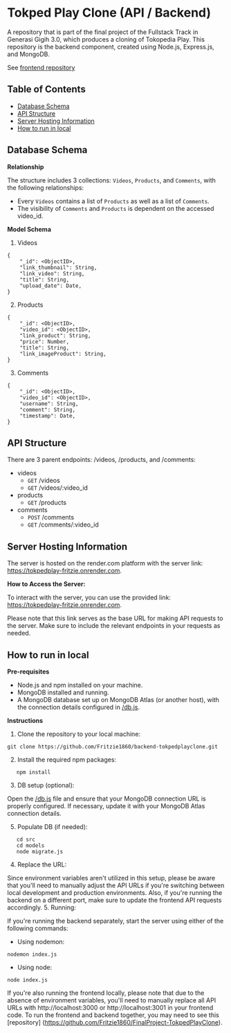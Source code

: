 # Tokped Play Clone (API / Backend)

A repository that is part of the final project of the Fullstack Track in Generasi Gigih 3.0, which produces a cloning of Tokopedia Play. This repository is the backend component, created using Node.js, Express.js, and MongoDB.

See [frontend repository](https://github.com/Fritzie1860/frontend-tokpedplayclone.git)


## **Table of Contents**

- [Database Schema](#database-schema)
- [API Structure](#api-structure)
- [Server Hosting Information](#server-hosting-information)
- [How to run in local](#how-to-run-in-local)


## **Database Schema**

**Relationship**

The structure includes 3 collections: `Videos`, `Products`, and `Comments`, with the following relationships:

- Every `Videos` contains a list of `Products` as well as a list of `Comments`.
- The visibility of `Comments` and `Products` is dependent on the accessed video_id.

**Model Schema**

1. Videos

```
{
    "_id": <ObjectID>,
    "link_thumbnail": String,
    "link_video": String,
    "title": String,
    "upload_date": Date,
}
```

2. Products

```
{
    "_id": <ObjectID>,
    "video_id": <ObjectID>,
    "link_product": String,
    "price": Number,
    "title": String,
    "link_imageProduct": String,
}
```

3. Comments

```
{
    "_id": <ObjectID>,
    "video_id": <ObjectID>,
    "username": String,
    "comment": String,
    "timestamp": Date,
}
```


## **API Structure**

There are 3 parent endpoints: /videos, /products, and /comments:

- videos
  - `GET` /videos
  - `GET` /videos/:video_id
- products
  - `GET` /products
- comments
  - `POST` /comments
  - `GET` /comments/:video_id


## **Server Hosting Information**

The server is hosted on the render.com platform with the server link: https://tokpedplay-fritzie.onrender.com.

**How to Access the Server:**

To interact with the server, you can use the provided link: https://tokpedplay-fritzie.onrender.com.

Please note that this link serves as the base URL for making API requests to the server. Make sure to include the relevant endpoints in your requests as needed.


## How to run in local

**Pre-requisites**

- Node.js and npm installed on your machine.
- MongoDB installed and running.
- A MongoDB database set up on MongoDB Atlas (or another host), with the connection details configured in [/db.js](https://github.com/Fritzie1860/backend-tokpedplayclone/blob/main/src/utils/db.js).

**Instructions**

1. Clone the repository to your local machine:

```
git clone https://github.com/Fritzie1860/backend-tokpedplayclone.git
```

2. Install the required npm packages:
```
   npm install
```
3. DB setup (optional): 

Open the [/db.js](https://github.com/Fritzie1860/backend-tokpedplayclone/blob/main/src/utils/db.js) file and ensure that your MongoDB connection URL is properly configured. If necessary, update it with your MongoDB Atlas connection details.

5. Populate DB (if needed): 

```
   cd src
   cd models
   node migrate.js
```

4. Replace the URL: 

Since environment variables aren't utilized in this setup, please be aware that you'll need to manually adjust the API URLs if you're switching between local development and production environments. Also, if you're running the backend on a different port, make sure to update the frontend API requests accordingly.
5. Running:

If you're running the backend separately, start the server using either of the following commands:
   - Using nodemon:
   ```
   nodemon index.js
   ```
   - Using node:
   ```
   node index.js
   ```
If you're also running the frontend locally, please note that due to the absence of environment variables, you'll need to manually replace all API URLs with http://localhost:3000 or http://localhost:3001 in your frontend code. To run the frontend and backend together, you may need to see this [repository] (https://github.com/Fritzie1860/FinalProject-TokpedPlayClone).